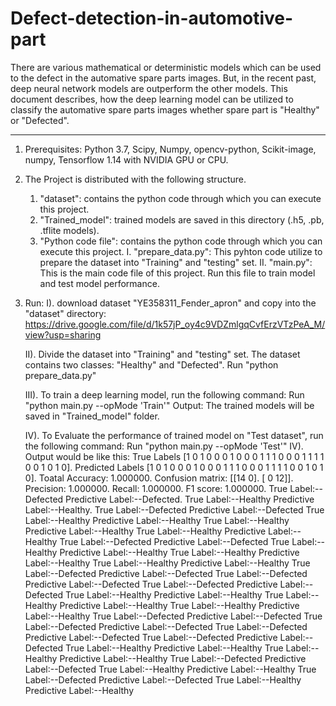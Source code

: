 # Defect-detection-in-automotive-part
There are various mathematical or deterministic models which can be used to the defect in the automative spare parts images. But, in the recent past, deep neural network models are outperform the other models. This document describes, how the deep learning model can be utilized to classify the automative spare parts images whether spare part is "Healthy" or "Defected".
__________________________________________________________________________________________________________________________________________________________________________________________________

1. Prerequisites:
	 Python 3.7,
	 Scipy,
	 Numpy,
	 opencv-python,
	 Scikit-image,
	 numpy,
	 Tensorflow 1.14 with NVIDIA GPU or CPU.

2. The Project is distributed with the following structure. 
	 1. "dataset":          contains the python code through which you can execute this project.
	 2. "Trained_model":    trained models are saved in this directory (.h5, .pb, .tflite models).
	 3. "Python code file": contains the python code through which you can execute this project.
			 I. "prepare_data.py": This pyhton code utilize to prepare the dataset into "Training" and "testing" set.
			 II. "main.py": This is the main code file of this project. Run this file to train model and test model performance.

	
3. Run: 
	I). download dataset "YE358311_Fender_apron" and copy into the "dataset" directory:
						https://drive.google.com/file/d/1k57jP_oy4c9VDZmlgqCvfErzVTzPeA_M/view?usp=sharing

	II). Divide the dataset into "Training" and "testing" set. The dataset contains two classes: "Healthy" and "Defected".
			Run "python prepare_data.py" 

	III). To train a deep learning model, run the following command:
				Run "python main.py --opMode 'Train'" 
	   Output: The trained models will be saved in "Trained_model" folder.

	IV). To Evaluate the performance of trained  model on "Test dataset", run the following command:
								Run  "python main.py --opMode 'Test'" 
	IV). Output would be like this:
        True Labels [1 0 1 0 0 0 1 0 0 0 1 1 1 0 0 0 1 1 1 1 0 0 1 0 1 0].
	      Predicted Labels [1 0 1 0 0 0 1 0 0 0 1 1 1 0 0 0 1 1 1 1 0 0 1 0 1 0].
	      Toatal Accuracy: 1.000000.
	      Confusion matrix: [[14  0].
	 		        [ 0 12]].
        Precision: 1.000000.
        Recall: 1.000000.
        F1 score: 1.000000.
        True Label:--Defected  Predictive Label:--Defected.
        True Label:--Healthy   Predictive Label:--Healthy.
        True Label:--Defected  Predictive Label:--Defected
        True Label:--Healthy   Predictive Label:--Healthy
        True Label:--Healthy   Predictive Label:--Healthy
        True Label:--Healthy   Predictive Label:--Healthy
        True Label:--Defected  Predictive Label:--Defected
        True Label:--Healthy   Predictive Label:--Healthy
        True Label:--Healthy   Predictive Label:--Healthy
        True Label:--Healthy   Predictive Label:--Healthy
        True Label:--Defected  Predictive Label:--Defected
        True Label:--Defected  Predictive Label:--Defected
        True Label:--Defected  Predictive Label:--Defected
        True Label:--Healthy   Predictive Label:--Healthy
        True Label:--Healthy   Predictive Label:--Healthy
        True Label:--Healthy   Predictive Label:--Healthy
        True Label:--Defected  Predictive Label:--Defected
        True Label:--Defected  Predictive Label:--Defected
        True Label:--Defected  Predictive Label:--Defected
        True Label:--Defected  Predictive Label:--Defected
        True Label:--Healthy   Predictive Label:--Healthy
        True Label:--Healthy   Predictive Label:--Healthy
        True Label:--Defected  Predictive Label:--Defected
        True Label:--Healthy   Predictive Label:--Healthy
        True Label:--Defected  Predictive Label:--Defected
        True Label:--Healthy   Predictive Label:--Healthy
